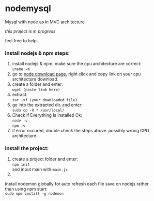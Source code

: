 # nodemysql
Mysql with node as in MVC architecture

*this project is in progress*

feel free to help..
### install nodejs & npm steps:
1. install nodejs & npm, make sure the cpu architecture are correct:  
```uname -m```
2. go to [node download page](https://nodejs.org/en/download/), right click and copy link on your cpu architecture download.
3. create a folder and enter:  
```wget (paste link here)```
4. extract:  
```tar -xf (your downloaded file)```
5. go into the extracted dir. and enter:  
```sudo cp -R * /usr/local/```
6. Check If Everything Is Installed Ok:  
```node -v```  
```npm -v```  
7. if error occured, double check the steps above. possibly wrong CPU architecture.

### install the project:

1. create a project folder and enter:  
```npm init```  
and input main with `main.js`
2.





install nodemon globally for auto refresh each file save on nodejs rather than using npm start:  
```sudo npm install -g nodemon```
